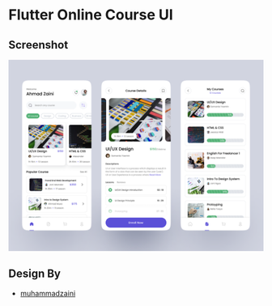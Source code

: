 # Flutter Online Course UI




## Screenshot

![App Screenshot](https://github.com/mahdinazmi/Flutter-Online-Course-UI/blob/main/screenshot.png)


## Design By

- [muhammadzaini](https://dribbble.com/muhammadzaini)
